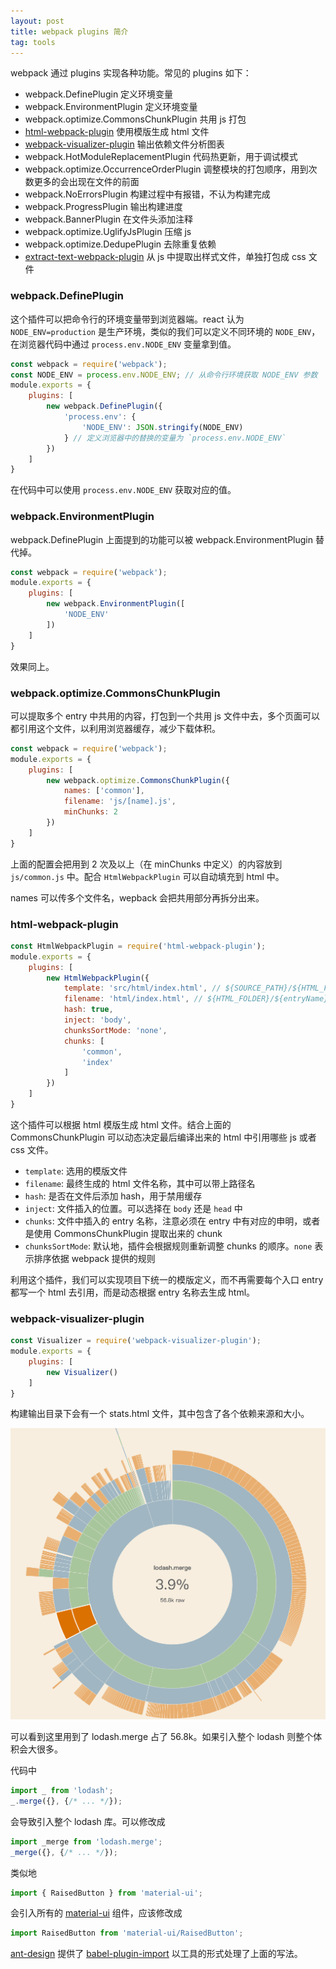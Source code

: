 ```yaml
---
layout: post
title: webpack plugins 简介
tag: tools
---
```


webpack 通过 plugins 实现各种功能。常见的 plugins 如下：

- webpack.DefinePlugin 定义环境变量
- webpack.EnvironmentPlugin 定义环境变量
- webpack.optimize.CommonsChunkPlugin 共用 js 打包
- [html-webpack-plugin](https://github.com/jantimon/html-webpack-plugin) 使用模版生成 html 文件
- [webpack-visualizer-plugin](https://github.com/chrisbateman/webpack-visualizer) 输出依赖文件分析图表
- webpack.HotModuleReplacementPlugin 代码热更新，用于调试模式
- webpack.optimize.OccurrenceOrderPlugin 调整模块的打包顺序，用到次数更多的会出现在文件的前面
- webpack.NoErrorsPlugin 构建过程中有报错，不认为构建完成
- webpack.ProgressPlugin 输出构建进度
- webpack.BannerPlugin 在文件头添加注释
- webpack.optimize.UglifyJsPlugin 压缩 js
- webpack.optimize.DedupePlugin 去除重复依赖
- [extract-text-webpack-plugin](https://github.com/webpack-contrib/extract-text-webpack-plugin) 从 js 中提取出样式文件，单独打包成 css 文件

### webpack.DefinePlugin

这个插件可以把命令行的环境变量带到浏览器端。react 认为 `NODE_ENV=production` 是生产环境，类似的我们可以定义不同环境的 `NODE_ENV`，在浏览器代码中通过 `process.env.NODE_ENV` 变量拿到值。

```js
const webpack = require('webpack');
const NODE_ENV = process.env.NODE_ENV; // 从命令行环境获取 NODE_ENV 参数
module.exports = {
    plugins: [
        new webpack.DefinePlugin({
            'process.env': {
                'NODE_ENV': JSON.stringify(NODE_ENV)
            } // 定义浏览器中的替换的变量为 `process.env.NODE_ENV`
        })
    ]
}
```

在代码中可以使用 `process.env.NODE_ENV` 获取对应的值。

### webpack.EnvironmentPlugin

webpack.DefinePlugin 上面提到的功能可以被 webpack.EnvironmentPlugin 替代掉。

```js
const webpack = require('webpack');
module.exports = {
    plugins: [
        new webpack.EnvironmentPlugin([
            'NODE_ENV'
        ])
    ]
}
```

效果同上。

### webpack.optimize.CommonsChunkPlugin

可以提取多个 entry 中共用的内容，打包到一个共用 js 文件中去，多个页面可以都引用这个文件，以利用浏览器缓存，减少下载体积。

```js
const webpack = require('webpack');
module.exports = {
    plugins: [
        new webpack.optimize.CommonsChunkPlugin({
            names: ['common'],
            filename: 'js/[name].js',
            minChunks: 2
        })
    ]
}
```

上面的配置会把用到 2 次及以上（在 minChunks 中定义）的内容放到 `js/common.js` 中。配合 `HtmlWebpackPlugin` 可以自动填充到 html 中。

names 可以传多个文件名，wepback 会把共用部分再拆分出来。

### html-webpack-plugin

```js
const HtmlWebpackPlugin = require('html-webpack-plugin');
module.exports = {
    plugins: [
        new HtmlWebpackPlugin({
            template: 'src/html/index.html', // ${SOURCE_PATH}/${HTML_FOLDER}/${htmlTemplateName}.html
            filename: 'html/index.html', // ${HTML_FOLDER}/${entryName}.html
            hash: true,
            inject: 'body',
            chunksSortMode: 'none',
            chunks: [
                'common',
                'index'
            ]
        })
    ]
}
```

这个插件可以根据 html 模版生成 html 文件。结合上面的 CommonsChunkPlugin 可以动态决定最后编译出来的 html 中引用哪些 js 或者 css 文件。

- `template`: 选用的模版文件
- `filename`: 最终生成的 html 文件名称，其中可以带上路径名
- `hash`: 是否在文件后添加 hash，用于禁用缓存
- `inject`: 文件插入的位置。可以选择在 `body` 还是 `head` 中
- `chunks`: 文件中插入的 entry 名称，注意必须在 entry 中有对应的申明，或者是使用 CommonsChunkPlugin 提取出来的 chunk
- `chunksSortMode`: 默认地，插件会根据规则重新调整 chunks 的顺序。`none` 表示排序依据 webpack 提供的规则

利用这个插件，我们可以实现项目下统一的模版定义，而不再需要每个入口 entry 都写一个 html 去引用，而是动态根据 entry 名称去生成 html。

### webpack-visualizer-plugin

```js
const Visualizer = require('webpack-visualizer-plugin');
module.exports = {
    plugins: [
        new Visualizer()
    ]
}
```

构建输出目录下会有一个 stats.html 文件，其中包含了各个依赖来源和大小。

![webpack visualizer plugin](/image/2017-02-01-webpack-plugins/webpack-visualizer-plugin.png)

可以看到这里用到了 lodash.merge 占了 56.8k。如果引入整个 lodash 则整个体积会大很多。

代码中

```js
import _ from 'lodash';
_.merge({}, {/* ... */});
```

会导致引入整个 lodash 库。可以修改成

```js
import _merge from 'lodash.merge';
_merge({}, {/* ... */});
```

类似地

```js
import { RaisedButton } from 'material-ui';
```

会引入所有的 [material-ui](http://www.material-ui.com/#/get-started/usage) 组件，应该修改成

```js
import RaisedButton from 'material-ui/RaisedButton';
```

[ant-design](https://ant.design/) 提供了 [babel-plugin-import](https://github.com/ant-design/babel-plugin-import) 以工具的形式处理了上面的写法。
